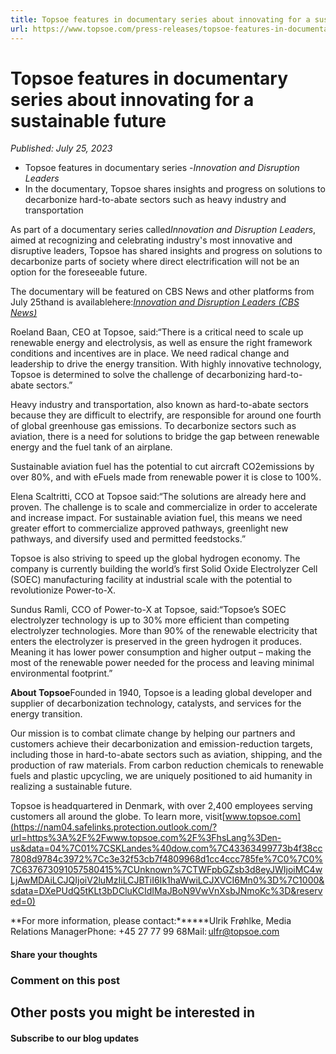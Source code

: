 ```yaml
---
title: Topsoe features in documentary series about innovating for a sustainable future
url: https://www.topsoe.com/press-releases/topsoe-features-in-documentary-series-about-innovating-for-a-sustainable-future#main-content
---
```


# Topsoe features in documentary series about innovating for a sustainable future

*Published: July 25, 2023*

- Topsoe features in documentary series -*Innovation and Disruption Leaders*
- In the documentary, Topsoe shares insights and progress on solutions to decarbonize hard-to-abate sectors such as heavy industry and transportation

As part of a documentary series called*Innovation and Disruption Leaders*, aimed at recognizing and celebrating industry's most innovative and disruptive leaders, Topsoe has shared insights and progress on solutions to decarbonize parts of society where direct electrification will not be an option for the foreseeable future.

The documentary will be featured on CBS News and other platforms from July 25thand is availablehere:*[Innovation and Disruption Leaders (CBS News)](https://www.cbsnews.com/video/decarbonizing-hard-to-abate-sectors-through-innovation/#x)*

Roeland Baan, CEO at Topsoe, said:“There is a critical need to scale up renewable energy and electrolysis, as well as ensure the right framework conditions and incentives are in place. We need radical change and leadership to drive the energy transition. With highly innovative technology, Topsoe is determined to solve the challenge of decarbonizing hard-to-abate sectors.”

Heavy industry and transportation, also known as hard-to-abate sectors because they are difficult to electrify, are responsible for around one fourth of global greenhouse gas emissions. To decarbonize sectors such as aviation, there is a need for solutions to bridge the gap between renewable energy and the fuel tank of an airplane.

Sustainable aviation fuel has the potential to cut aircraft CO2emissions by over 80%, and with eFuels made from renewable power it is close to 100%.

Elena Scaltritti, CCO at Topsoe said:“The solutions are already here and proven. The challenge is to scale and commercialize in order to accelerate and increase impact. For sustainable aviation fuel, this means we need greater effort to commercialize approved pathways, greenlight new pathways, and diversify used and permitted feedstocks.”

Topsoe is also striving to speed up the global hydrogen economy. The company is currently building the world’s first Solid Oxide Electrolyzer Cell (SOEC) manufacturing facility at industrial scale with the potential to revolutionize Power-to-X.

Sundus Ramli, CCO of Power-to-X at Topsoe, said:“Topsoe’s SOEC electrolyzer technology is up to 30% more efficient than competing electrolyzer technologies. More than 90% of the renewable electricity that enters the electrolyzer is preserved in the green hydrogen it produces. Meaning it has lower power consumption and higher output – making the most of the renewable power needed for the process and leaving minimal environmental footprint.”

**About Topsoe**Founded in 1940, Topsoe is a leading global developer and supplier of decarbonization technology, catalysts, and services for the energy transition.

Our mission is to combat climate change by helping our partners and customers achieve their decarbonization and emission-reduction targets, including those in hard-to-abate sectors such as aviation, shipping, and the production of raw materials. From carbon reduction chemicals to renewable fuels and plastic upcycling, we are uniquely positioned to aid humanity in realizing a sustainable future.

Topsoe is headquartered in Denmark, with over 2,400 employees serving customers all around the globe. To learn more, visit[www.topsoe.com](https://nam04.safelinks.protection.outlook.com/?url=https%3A%2F%2Fwww.topsoe.com%2F%3FhsLang%3Den-us&data=04%7C01%7CSKLandes%40dow.com%7C43363499773b4f38cc7808d9784c3972%7Cc3e32f53cb7f4809968d1cc4ccc785fe%7C0%7C0%7C637673091057580415%7CUnknown%7CTWFpbGZsb3d8eyJWIjoiMC4wLjAwMDAiLCJQIjoiV2luMzIiLCJBTiI6Ik1haWwiLCJXVCI6Mn0%3D%7C1000&sdata=DXePUdQ5tKLt3bDCluKCIdIMaJBoN9VwVnXsbJNmoKc%3D&reserved=0)

**For more information, please contact:******Ulrik Frøhlke, Media Relations ManagerPhone: +45 27 77 99 68Mail: ulfr@topsoe.com

#### Share your thoughts

### Comment on this post

## Other posts you might be interested in

#### Subscribe to our blog updates